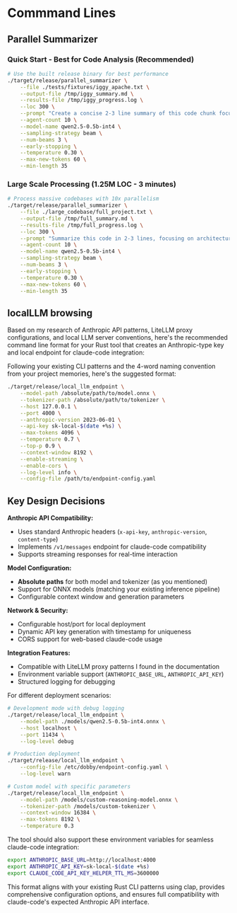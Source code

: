# Commmand Lines

## Parallel Summarizer

### Quick Start - Best for Code Analysis (Recommended)
```bash
# Use the built release binary for best performance
./target/release/parallel_summarizer \
    --file ./tests/fixtures/iggy_apache.txt \
    --output-file /tmp/iggy_summary.md \
    --results-file /tmp/iggy_progress.log \
    --loc 300 \
    --prompt "Create a concise 2-3 line summary of this code chunk focusing on its main functionality and purpose." \
    --agent-count 10 \
    --model-name qwen2.5-0.5b-int4 \
    --sampling-strategy beam \
    --num-beams 3 \
    --early-stopping \
    --temperature 0.30 \
    --max-new-tokens 60 \
    --min-length 35
```

### Large Scale Processing (1.25M LOC - 3 minutes)
```bash
# Process massive codebases with 10x parallelism
./target/release/parallel_summarizer \
    --file ./large_codebase/full_project.txt \
    --output-file /tmp/full_summary.md \
    --results-file /tmp/full_progress.log \
    --loc 300 \
    --prompt "Summarize this code in 2-3 lines, focusing on architecture patterns and key functionality." \
    --agent-count 10 \
    --model-name qwen2.5-0.5b-int4 \
    --sampling-strategy beam \
    --num-beams 3 \
    --early-stopping \
    --temperature 0.30 \
    --max-new-tokens 60 \
    --min-length 35
```


## localLLM browsing

Based on my research of Anthropic API patterns, LiteLLM proxy configurations, and local LLM server conventions, here's the recommended command line format for your Rust tool that creates an Anthropic-type key and local endpoint for claude-code integration:


Following your existing CLI patterns and the 4-word naming convention from your project memories, here's the suggested format:

```bash
./target/release/local_llm_endpoint \
    --model-path /absolute/path/to/model.onnx \
    --tokenizer-path /absolute/path/to/tokenizer \
    --host 127.0.0.1 \
    --port 4000 \
    --anthropic-version 2023-06-01 \
    --api-key sk-local-$(date +%s) \
    --max-tokens 4096 \
    --temperature 0.7 \
    --top-p 0.9 \
    --context-window 8192 \
    --enable-streaming \
    --enable-cors \
    --log-level info \
    --config-file /path/to/endpoint-config.yaml
```

## Key Design Decisions

**Anthropic API Compatibility:**
- Uses standard Anthropic headers (`x-api-key`, `anthropic-version`, `content-type`)
- Implements `/v1/messages` endpoint for claude-code compatibility
- Supports streaming responses for real-time interaction

**Model Configuration:**
- **Absolute paths** for both model and tokenizer (as you mentioned)
- Support for ONNX models (matching your existing inference pipeline)
- Configurable context window and generation parameters

**Network & Security:**
- Configurable host/port for local deployment
- Dynamic API key generation with timestamp for uniqueness
- CORS support for web-based claude-code usage

**Integration Features:**
- Compatible with LiteLLM proxy patterns I found in the documentation
- Environment variable support (`ANTHROPIC_BASE_URL`, `ANTHROPIC_API_KEY`)
- Structured logging for debugging


For different deployment scenarios:

```bash
# Development mode with debug logging
./target/release/local_llm_endpoint \
    --model-path ./models/qwen2.5-0.5b-int4.onnx \
    --host localhost \
    --port 11434 \
    --log-level debug

# Production deployment
./target/release/local_llm_endpoint \
    --config-file /etc/dobby/endpoint-config.yaml \
    --log-level warn

# Custom model with specific parameters
./target/release/local_llm_endpoint \
    --model-path /models/custom-reasoning-model.onnx \
    --tokenizer-path /models/custom-tokenizer \
    --context-window 16384 \
    --max-tokens 8192 \
    --temperature 0.3
```


The tool should also support these environment variables for seamless claude-code integration:

```bash
export ANTHROPIC_BASE_URL=http://localhost:4000
export ANTHROPIC_API_KEY=sk-local-$(date +%s)
export CLAUDE_CODE_API_KEY_HELPER_TTL_MS=3600000
```

This format aligns with your existing Rust CLI patterns using clap, provides comprehensive configuration options, and ensures full compatibility with claude-code's expected Anthropic API interface.
